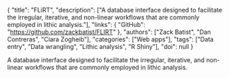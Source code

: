 {
  "title": "FLiRT",
  "description": ["A database interface designed to facilitate the irregular, iterative, and non-linear workflows that are commonly employed in lithic analysis."],
  "links": {
    "GitHub": "https://github.com/zackbatist/FLIRT"
  },
  "authors": ["Zack Batist", "Dan Contreras", "Ciara Zogheib"],
  "categories": ["Web apps"],
  "tags": ["Data entry", "Data wrangling", "Lithic analysis", "R Shiny"],
  "doi": null
}

<!-- Generated by csv2md.R – do not edit by hand -->

A database interface designed to facilitate the irregular, iterative, and non-linear workflows that are commonly employed in lithic analysis.